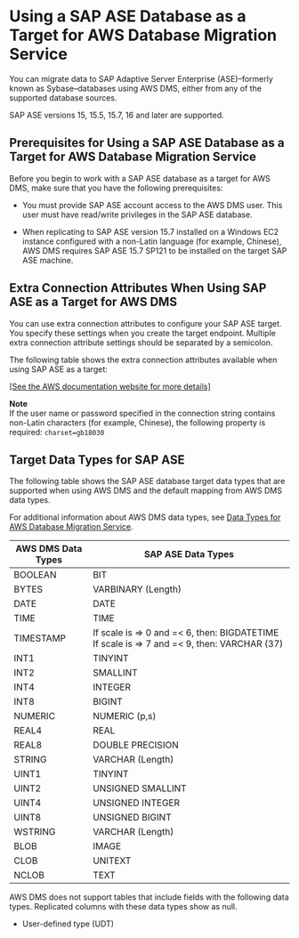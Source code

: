 # Using a SAP ASE Database as a Target for AWS Database Migration Service<a name="CHAP_Target.SAP"></a>

You can migrate data to SAP Adaptive Server Enterprise \(ASE\)–formerly known as Sybase–databases using AWS DMS, either from any of the supported database sources\.

SAP ASE versions 15, 15\.5, 15\.7, 16 and later are supported\.

## Prerequisites for Using a SAP ASE Database as a Target for AWS Database Migration Service<a name="CHAP_Target.SAP.Prerequisites"></a>

Before you begin to work with a SAP ASE database as a target for AWS DMS, make sure that you have the following prerequisites:

+ You must provide SAP ASE account access to the AWS DMS user\. This user must have read/write privileges in the SAP ASE database\.

+ When replicating to SAP ASE version 15\.7 installed on a Windows EC2 instance configured with a non\-Latin language \(for example, Chinese\), AWS DMS requires SAP ASE 15\.7 SP121 to be installed on the target SAP ASE machine\.

## Extra Connection Attributes When Using SAP ASE as a Target for AWS DMS<a name="CHAP_Target.SAP.ConnectionAttrib"></a>

You can use extra connection attributes to configure your SAP ASE target\. You specify these settings when you create the target endpoint\. Multiple extra connection attribute settings should be separated by a semicolon\. 

The following table shows the extra connection attributes available when using SAP ASE as a target:

[\[See the AWS documentation website for more details\]](http://docs.aws.amazon.com/dms/latest/userguide/CHAP_Target.SAP.html)

**Note**  
If the user name or password specified in the connection string contains non\-Latin characters \(for example, Chinese\), the following property is required: `charset=gb18030`

## Target Data Types for SAP ASE<a name="CHAP_Target.SAP.DataTypes"></a>

The following table shows the SAP ASE database target data types that are supported when using AWS DMS and the default mapping from AWS DMS data types\.

For additional information about AWS DMS data types, see [Data Types for AWS Database Migration Service](CHAP_Reference.DataTypes.md)\.


|  AWS DMS Data Types  |  SAP ASE Data Types  | 
| --- | --- | 
| BOOLEAN | BIT | 
| BYTES | VARBINARY \(Length\) | 
| DATE | DATE | 
| TIME | TIME | 
| TIMESTAMP |  If scale is => 0 and =< 6, then: BIGDATETIME  If scale is => 7 and =< 9, then: VARCHAR \(37\)  | 
| INT1 | TINYINT | 
| INT2 | SMALLINT | 
| INT4 | INTEGER | 
| INT8 | BIGINT | 
| NUMERIC | NUMERIC \(p,s\) | 
| REAL4 | REAL | 
| REAL8 | DOUBLE PRECISION | 
| STRING | VARCHAR \(Length\) | 
| UINT1 | TINYINT | 
| UINT2 | UNSIGNED SMALLINT | 
| UINT4 | UNSIGNED INTEGER | 
| UINT8 | UNSIGNED BIGINT | 
| WSTRING | VARCHAR \(Length\) | 
| BLOB | IMAGE | 
| CLOB | UNITEXT | 
| NCLOB | TEXT | 

AWS DMS does not support tables that include fields with the following data types\. Replicated columns with these data types show as null\. 

+ User\-defined type \(UDT\)